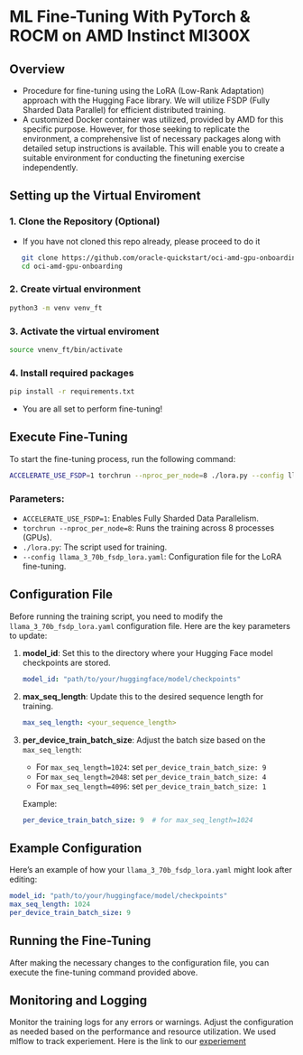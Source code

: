 # ML Fine-Tuning With PyTorch & ROCM on AMD Instinct MI300X

## Overview

- Procedure for  fine-tuning using the LoRA (Low-Rank Adaptation) approach with the Hugging Face library. We will utilize FSDP (Fully Sharded Data Parallel) for efficient distributed training. 
- A customized Docker container was utilized, provided by AMD for this specific purpose. However, for those seeking to replicate the environment, a comprehensive list of necessary packages along with detailed setup instructions is available. This will enable you to create a suitable environment for conducting the finetuning exercise independently. 

## Setting up the Virtual Enviroment 
### 1. Clone the Repository (Optional)
- If you have not cloned this repo already, please proceed to do it 

```bash
   git clone https://github.com/oracle-quickstart/oci-amd-gpu-onboarding.git
   cd oci-amd-gpu-onboarding
```
### 2. Create virtual environment 
```bash
python3 -m venv venv_ft
```
### 3. Activate the virtual enviroment 
```bash
source vnenv_ft/bin/activate
```

### 4. Install required packages
```bash
pip install -r requirements.txt
```
- You are all set to perform fine-tuning!

## Execute Fine-Tuning

To start the fine-tuning process, run the following command:

```bash
ACCELERATE_USE_FSDP=1 torchrun --nproc_per_node=8 ./lora.py --config llama_3_70b_fsdp_lora.yaml
```

### Parameters:
- `ACCELERATE_USE_FSDP=1`: Enables Fully Sharded Data Parallelism.
- `torchrun --nproc_per_node=8`: Runs the training across 8 processes (GPUs).
- `./lora.py`: The script used for training.
- `--config llama_3_70b_fsdp_lora.yaml`: Configuration file for the LoRA fine-tuning.

## Configuration File

Before running the training script, you need to modify the `llama_3_70b_fsdp_lora.yaml` configuration file. Here are the key parameters to update:

1. **model_id**: Set this to the directory where your Hugging Face model checkpoints are stored.
   ```yaml
   model_id: "path/to/your/huggingface/model/checkpoints"
   ```

2. **max_seq_length**: Update this to the desired sequence length for training.
   ```yaml
   max_seq_length: <your_sequence_length>
   ```

3. **per_device_train_batch_size**: Adjust the batch size based on the `max_seq_length`:
   - For `max_seq_length=1024`: set `per_device_train_batch_size: 9`
   - For `max_seq_length=2048`: set `per_device_train_batch_size: 4`
   - For `max_seq_length=4096`: set `per_device_train_batch_size: 1`

   Example:
   ```yaml
   per_device_train_batch_size: 9  # for max_seq_length=1024
   ```

## Example Configuration

Here’s an example of how your `llama_3_70b_fsdp_lora.yaml` might look after editing:

```yaml
model_id: "path/to/your/huggingface/model/checkpoints"
max_seq_length: 1024
per_device_train_batch_size: 9
```

## Running the Fine-Tuning

After making the necessary changes to the configuration file, you can execute the fine-tuning command provided above.

## Monitoring and Logging

Monitor the training logs for any errors or warnings. Adjust the configuration as needed based on the performance and resource utilization. We used mlflow to track experiement. Here is the link to our [experiement](http://mlflow-benchmarking.corrino-oci.com:5000/#/experiments/63/runs/c836a0297f41440aab97fa55c714d7e4)

